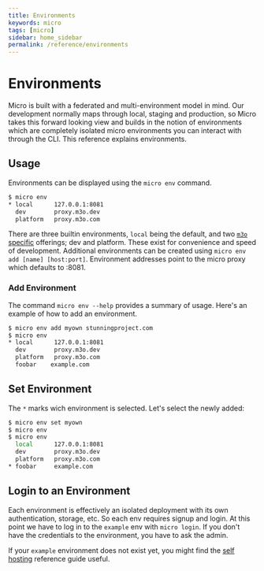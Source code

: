 ```yaml
---
title: Environments
keywords: micro
tags: [micro]
sidebar: home_sidebar
permalink: /reference/environments
---
```


# Environments

Micro is built with a federated and multi-environment model in mind. Our development normally maps through local, staging and production, so Micro takes 
this forward looking view and builds in the notion of environments which are completely isolated micro environments you can interact with through the CLI. 
This reference explains environments.

## Usage

Environments can be displayed using the `micro env` command.

```sh
$ micro env
* local      127.0.0.1:8081
  dev        proxy.m3o.dev
  platform   proxy.m3o.com
```

There are three builtin environments, `local` being the default, and two [`m3o` specific](m3o.com) offerings; dev and platform.
These exist for convenience and speed of development. Additional environments can be created using `micro env add [name] [host:port]`. 
Environment addresses point to the micro proxy which defaults to :8081.

### Add Environment

The command `micro env --help` provides a summary of usage. Here's an example of how to add an environment.

```sh
$ micro env add myown stunningproject.com
$ micro env
* local      127.0.0.1:8081
  dev        proxy.m3o.dev
  platform   proxy.m3o.com
  foobar    example.com
```

## Set Environment

The `*` marks wich environment is selected. Let's select the newly added:

```sh
$ micro env set myown
$ micro env
$ micro env
  local      127.0.0.1:8081
  dev        proxy.m3o.dev
  platform   proxy.m3o.com
* foobar     example.com
```

## Login to an Environment

Each environment is effectively an isolated deployment with its own authentication, storage, etc. So each env requires signup and login. 
At this point we have to log in to the `example` env with `micro login`. If you don't have the credentials to the environment, you have to ask the admin.

If your `example` environment does not exist yet, you might find the [self hosting](/reference/self-hosting) reference guide useful.
